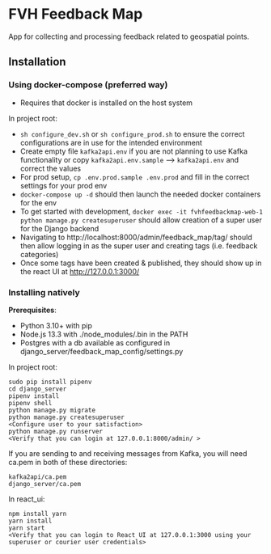 # FVH Feedback Map
App for collecting and processing feedback related to geospatial points.

## Installation

### Using docker-compose (preferred way)

* Requires that docker is installed on the host system

In project root:

* ```sh configure_dev.sh``` or ```sh configure_prod.sh``` to ensure the correct configurations are in use for the
  intended environment
* Create empty file `kafka2api.env` if you are not planning to use Kafka functionality 
  or copy `kafka2api.env.sample` --> `kafka2api.env` and correct the values
* For prod setup, ```cp .env.prod.sample .env.prod``` and fill in the correct settings for your prod env
* ```docker-compose up -d``` should then launch the needed docker containers for the env
* To get started with development, ```docker exec -it fvhfeedbackmap-web-1 python manage.py createsuperuser``` should
  allow creation of a super user for the Django backend
* Navigating to http://localhost:8000/admin/feedback_map/tag/ should then allow logging in as the super user and
  creating tags (i.e. feedback categories)
* Once some tags have been created & published, they should show up in the react UI at http://127.0.0.1:3000/

### Installing natively

**Prerequisites**:
* Python 3.10+ with pip
* Node.js 13.3 with ./node_modules/.bin in the PATH
* Postgres with a db available as configured in django_server/feedback_map_config/settings.py

In project root:

```
sudo pip install pipenv
cd django_server
pipenv install
pipenv shell
python manage.py migrate
python manage.py createsuperuser
<Configure user to your satisfaction>
python manage.py runserver
<Verify that you can login at 127.0.0.1:8000/admin/ >
```

If you are sending to and receiving messages from Kafka,
you will need ca.pem in both of these directories:
```
kafka2api/ca.pem
django_server/ca.pem
```

In react_ui:

```
npm install yarn
yarn install
yarn start
<Verify that you can login to React UI at 127.0.0.1:3000 using your superuser or courier user credentials>
```
